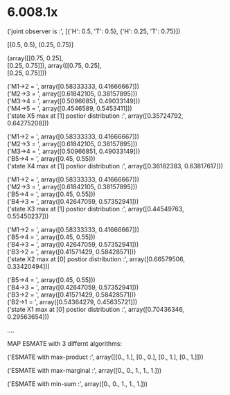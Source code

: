 # 6.008.1x
('joint observer is :', [{'H': 0.5, 'T': 0.5}, {'H': 0.25, 'T': 0.75}])  

[(0.5, 0.5), (0.25, 0.75)]  

(array([[0.75, 0.25],  
       [0.25, 0.75]]), array([[0.75, 0.25],  
       [0.25, 0.75]]))  

('M1->2 = ', array([0.58333333, 0.41666667]))  
('M2->3 = ', array([0.61842105, 0.38157895]))  
('M3->4 = ', array([0.50966851, 0.49033149]))  
('M4->5 = ', array([0.4546589, 0.5453411]))  
('state X5 max at [1] postior distribution :', array([0.35724792, 0.64275208]))  

('M1->2 = ', array([0.58333333, 0.41666667]))  
('M2->3 = ', array([0.61842105, 0.38157895]))  
('M3->4 = ', array([0.50966851, 0.49033149]))  
('B5->4 = ', array([0.45, 0.55]))  
('state X4 max at [1] postior distribution :', array([0.36182383, 0.63817617]))  

('M1->2 = ', array([0.58333333, 0.41666667]))  
('M2->3 = ', array([0.61842105, 0.38157895]))  
('B5->4 = ', array([0.45, 0.55]))  
('B4->3 = ', array([0.42647059, 0.57352941]))  
('state X3 max at [1] postior distribution :', array([0.44549763, 0.55450237]))  

('M1->2 = ', array([0.58333333, 0.41666667]))  
('B5->4 = ', array([0.45, 0.55]))  
('B4->3 = ', array([0.42647059, 0.57352941]))  
('B3->2 = ', array([0.41571429, 0.58428571]))  
('state X2 max at [0] postior distribution :', array([0.66579506, 0.33420494]))  

('B5->4 = ', array([0.45, 0.55]))  
('B4->3 = ', array([0.42647059, 0.57352941]))  
('B3->2 = ', array([0.41571429, 0.58428571]))  
('B2->1 = ', array([0.54364279, 0.45635721]))  
('state X1 max at [0] postior distribution :', array([0.70436346, 0.29563654]))  

.... 

MAP ESMATE with 3 differnt algorithms:  

('ESMATE with max-product :', array([[0., 1.],
       [0., 0.],
       [0., 1.],
       [0., 1.]]))  

('ESMATE with max-marginal :', array([0., 0., 1., 1., 1.]))  

('ESMATE with min-sum :', array([0., 0., 1., 1., 1.]))  

